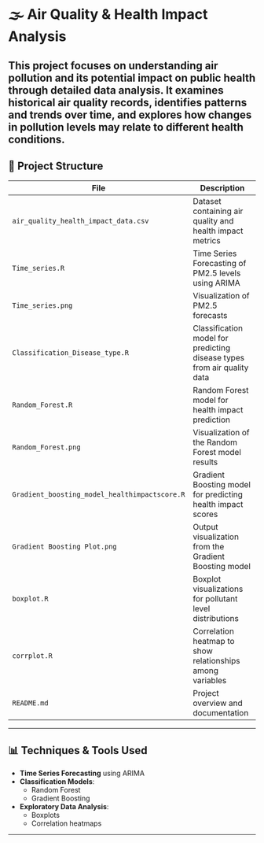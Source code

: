 # 🌫️ Air Quality & Health Impact Analysis

This project focuses on understanding air pollution and its potential impact on public health through detailed data analysis. It examines historical air quality records, identifies patterns and trends over time, and explores how changes in pollution levels may relate to different health conditions.
---

## 📁 Project Structure

| File | Description |
|------|-------------|
| `air_quality_health_impact_data.csv` | Dataset containing air quality and health impact metrics |
| `Time_series.R` | Time Series Forecasting of PM2.5 levels using ARIMA |
| `Time_series.png` | Visualization of PM2.5 forecasts |
| `Classification_Disease_type.R` | Classification model for predicting disease types from air quality data |
| `Random_Forest.R` | Random Forest model for health impact prediction |
| `Random_Forest.png` | Visualization of the Random Forest model results |
| `Gradient_boosting_model_healthimpactscore.R` | Gradient Boosting model for predicting health impact scores |
| `Gradient Boosting Plot.png` | Output visualization from the Gradient Boosting model |
| `boxplot.R` | Boxplot visualizations for pollutant level distributions |
| `corrplot.R` | Correlation heatmap to show relationships among variables |
| `README.md` | Project overview and documentation |

---

## 📊 Techniques & Tools Used

- **Time Series Forecasting** using ARIMA
- **Classification Models**:  
  - Random Forest  
  - Gradient Boosting  
- **Exploratory Data Analysis**:
  - Boxplots
  - Correlation heatmaps

---



